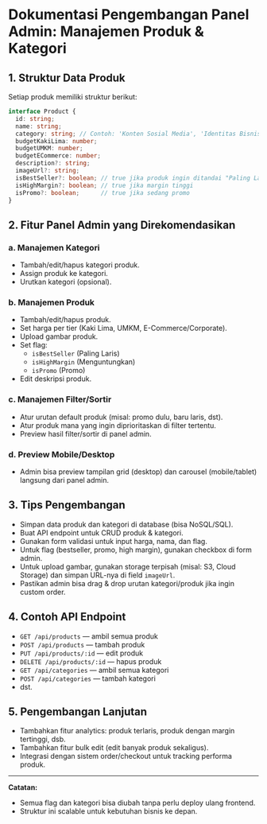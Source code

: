 # Dokumentasi Pengembangan Panel Admin: Manajemen Produk & Kategori

## 1. Struktur Data Produk
Setiap produk memiliki struktur berikut:
```ts
interface Product {
  id: string;
  name: string;
  category: string; // Contoh: 'Konten Sosial Media', 'Identitas Bisnis', dst
  budgetKakiLima: number;
  budgetUMKM: number;
  budgetECommerce: number;
  description?: string;
  imageUrl?: string;
  isBestSeller?: boolean; // true jika produk ingin ditandai "Paling Laris"
  isHighMargin?: boolean; // true jika margin tinggi
  isPromo?: boolean;      // true jika sedang promo
}
```

## 2. Fitur Panel Admin yang Direkomendasikan
### a. Manajemen Kategori
- Tambah/edit/hapus kategori produk.
- Assign produk ke kategori.
- Urutkan kategori (opsional).

### b. Manajemen Produk
- Tambah/edit/hapus produk.
- Set harga per tier (Kaki Lima, UMKM, E-Commerce/Corporate).
- Upload gambar produk.
- Set flag:
  - `isBestSeller` (Paling Laris)
  - `isHighMargin` (Menguntungkan)
  - `isPromo` (Promo)
- Edit deskripsi produk.

### c. Manajemen Filter/Sortir
- Atur urutan default produk (misal: promo dulu, baru laris, dst).
- Atur produk mana yang ingin diprioritaskan di filter tertentu.
- Preview hasil filter/sortir di panel admin.

### d. Preview Mobile/Desktop
- Admin bisa preview tampilan grid (desktop) dan carousel (mobile/tablet) langsung dari panel admin.

## 3. Tips Pengembangan
- Simpan data produk dan kategori di database (bisa NoSQL/SQL).
- Buat API endpoint untuk CRUD produk & kategori.
- Gunakan form validasi untuk input harga, nama, dan flag.
- Untuk flag (bestseller, promo, high margin), gunakan checkbox di form admin.
- Untuk upload gambar, gunakan storage terpisah (misal: S3, Cloud Storage) dan simpan URL-nya di field `imageUrl`.
- Pastikan admin bisa drag & drop urutan kategori/produk jika ingin custom order.

## 4. Contoh API Endpoint
- `GET /api/products` — ambil semua produk
- `POST /api/products` — tambah produk
- `PUT /api/products/:id` — edit produk
- `DELETE /api/products/:id` — hapus produk
- `GET /api/categories` — ambil semua kategori
- `POST /api/categories` — tambah kategori
- dst.

## 5. Pengembangan Lanjutan
- Tambahkan fitur analytics: produk terlaris, produk dengan margin tertinggi, dsb.
- Tambahkan fitur bulk edit (edit banyak produk sekaligus).
- Integrasi dengan sistem order/checkout untuk tracking performa produk.

---

**Catatan:**
- Semua flag dan kategori bisa diubah tanpa perlu deploy ulang frontend.
- Struktur ini scalable untuk kebutuhan bisnis ke depan. 